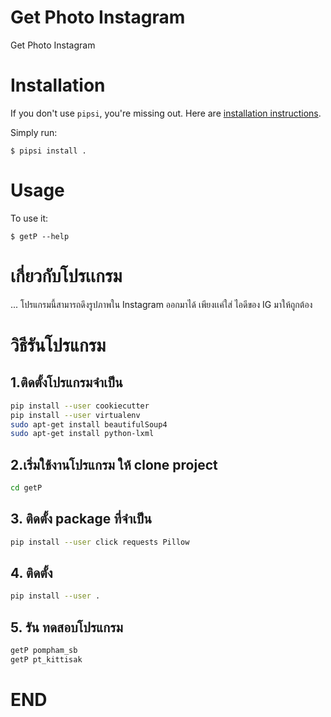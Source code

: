 # Get Photo Instagram

Get Photo Instagram


# Installation

If you don't use `pipsi`, you're missing out.
Here are [installation instructions](https://github.com/mitsuhiko/pipsi#readme).

Simply run:

    $ pipsi install .


# Usage

To use it:

    $ getP --help

# เกี่ยวกับโปรเเกรม
... โปรแกรมนี้สามารถดึงรูปภาพใน Instagram ออกมาได้ เพียงเเค่ใส่ ไอดีของ IG มาให้ถูกต้อง

# วิธีรันโปรแกรม

## 1.ติดตั้งโปรแกรมจำเป็น
```sh
pip install --user cookiecutter
pip install --user virtualenv
sudo apt-get install beautifulSoup4
sudo apt-get install python-lxml
```
## 2.เริ่มใช้งานโปรแกรม ให้ clone project
```sh
cd getP
```
## 3. ติดตั้ง package ที่จำเป็น
```sh
pip install --user click requests Pillow
```
## 4. ติดตั้ง
```sh
pip install --user .
```
## 5. รัน ทดสอบโปรแกรม
```sh
getP pompham_sb
getP pt_kittisak
```

# END 
